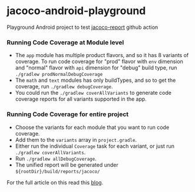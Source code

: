 # jacoco-android-playground
Playground Android project to test [jacoco-report](https://github.com/Madrapps/jacoco-report) github action

### Running Code Coverage at Module level
- The `app` module has multiple product flavors, and so it has 8 variants of coverage. To run code 
  coverage for "prod" flavor with `env` dimension and "normal" flavor with `api` dimension for "debug" 
  build type, run `./gradlew prodNormalDebugCoverage`
- The `math` and `text` modules has only buildTypes, and so to get the coverage, run 
  `./gradlew debugCoverage`.
- You could run the `./gradlew coverAllVariants` to generate code coverage reports for all variants 
  supported in the app.
  
### Running Code Coverage for entire project
- Choose the variants for each module that you want to run code coverage.
- Add them to the `variants` array in `project.gradle`.
- Either run the individual `Coverage` task for each variant, or just run `./gradlew coverAllVariants`.
- Run `./gradlew allDebugCoverage`.
- The unified report will be generated under `${rootDir}/build/reports/jacoco/`

For the full article on this read this [blog](https://thsaravana.github.io/blog/jacoco-single-coverage-for-multi-module/).
